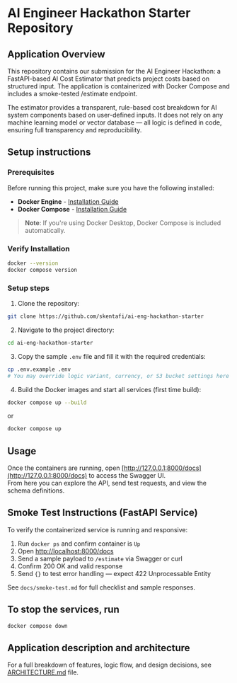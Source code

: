 # AI Engineer Hackathon Starter Repository

## Application Overview

This repository contains our submission for the AI Engineer Hackathon: a FastAPI-based AI Cost Estimator that predicts project costs based on structured input. The application is containerized with Docker Compose and includes a smoke-tested /estimate endpoint.

The estimator provides a transparent, rule-based cost breakdown for AI system components based on user-defined inputs. It does not rely on any machine learning model or vector database — all logic is defined in code, ensuring full transparency and reproducibility.

## Setup instructions
### Prerequisites

Before running this project, make sure you have the following installed:

- **Docker Engine** - [Installation Guide](https://docs.docker.com/get-docker/)
- **Docker Compose** - [Installation Guide](https://docs.docker.com/compose/install/)

> **Note**: If you're using Docker Desktop, Docker Compose is included automatically.

### Verify Installation
```bash
docker --version
docker compose version 
``` 
### Setup steps   
1. Clone the repository:    
```bash
git clone https://github.com/skentafi/ai-eng-hackathon-starter
```
2. Navigate to the project directory:
```bash
cd ai-eng-hackathon-starter
```
3. Copy the sample `.env` file and fill it with the required credentials:
```bash
cp .env.example .env
# You may override logic variant, currency, or S3 bucket settings here

```
4. Build the Docker images and start all services (first time build):
```bash
docker compose up --build
```   
or 
```bash
docker compose up
```

## Usage

Once the containers are running, open [http://127.0.0.1:8000/docs](http://127.0.0.1:8000/docs) to access the Swagger UI.  
From here you can explore the API, send test requests, and view the schema definitions.


## Smoke Test Instructions (FastAPI Service)
To verify the containerized service is running and responsive:
1. Run `docker ps` and confirm container is `Up`
2. Open [http://localhost:8000/docs](http://localhost:8000/docs)
3. Send a sample payload to `/estimate` via Swagger or curl
4. Confirm 200 OK and valid response
5. Send `{}` to test error handling — expect 422 Unprocessable Entity

See `docs/smoke-test.md` for full checklist and sample responses.

## To stop the services, run  
```bash
docker compose down
```

## Application description and architecture
For a full breakdown of features, logic flow, and design decisions, see [ARCHITECTURE.md](docs/ARCHITECTURE.md) file. 

